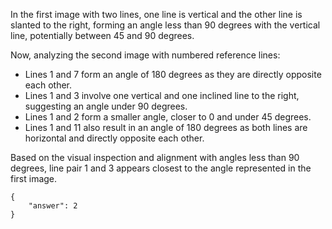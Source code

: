 In the first image with two lines, one line is vertical and the other line is slanted to the right, forming an angle less than 90 degrees with the vertical line, potentially between 45 and 90 degrees. 

Now, analyzing the second image with numbered reference lines:
- Lines 1 and 7 form an angle of 180 degrees as they are directly opposite each other.
- Lines 1 and 3 involve one vertical and one inclined line to the right, suggesting an angle under 90 degrees.
- Lines 1 and 2 form a smaller angle, closer to 0 and under 45 degrees.
- Lines 1 and 11 also result in an angle of 180 degrees as both lines are horizontal and directly opposite each other.

Based on the visual inspection and alignment with angles less than 90 degrees, line pair 1 and 3 appears closest to the angle represented in the first image.

```
{
    "answer": 2
}
```